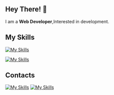## Hey There! :wave:

I am a **Web Developer**,Interested in development.

## My Skills
  
  [![My Skills](https://skillicons.dev/icons?i=java,python,c,cpp,php,js)](https://skillicons.dev)

  [![My Skills](https://skillicons.dev/icons?i=html,css,react,tailwind,materialui,git,github)](https://skillicons.dev)

## Contacts
  [![My Skills](https://skillicons.dev/icons?i=linkedin)](https://www.linkedin.com/in/pravin-adhav-)
  [![My Skills](https://skillicons.dev/icons?i=twitter)](https://twitter.com/pravin_0607)
